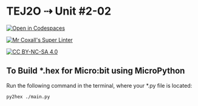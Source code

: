 # TEJ2O ⇢ Unit #2-02

[![Open in Codespaces](https://classroom.github.com/assets/launch-codespace-7f7980b617ed060a017424585567c406b6ee15c891e84e1186181d67ecf80aa0.svg)](https://classroom.github.com/open-in-codespaces?assignment_repo_id=11831117)

[![Mr Coxall's Super Linter](https://github.com/MTHS-TEJ2O-1-2023/TEJ2O-Intro-03-michael-bruneau/actions/Mr%20Coxall's%20Super%20Linter/badge.svg)](https://github.com/MTHS-TEJ2O-1-2023/TEJ2O-Intro-03-michael-bruneau/actions/)

[![CC BY-NC-SA 4.0](https://img.shields.io/badge/License-CC%20BY--NC--SA%204.0-blue.svg)](./LICENSE)

## To Build *.hex for Micro:bit using MicroPython

Run the following command in the terminal, where your *.py file is located:

``` bash
py2hex ./main.py
```
